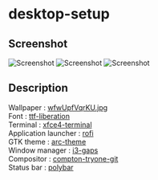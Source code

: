 # desktop-setup

## Screenshot
![Screenshot](screenshot/2020-07-02-135501_1920x1080_scrot.png)
![Screenshot](screenshot/2020-07-02-135346_1920x1080_scrot.png)
![Screenshot](screenshot/2020-07-06-154157_1920x1080_scrot.png)

## Description
Wallpaper : [wfwUpfVqrKU.jpg](https://unsplash.com/photos/wfwUpfVqrKU)  
Font : [ttf-liberation](https://www.archlinux.org/packages/community/any/ttf-liberation)   
Terminal : [xfce4-terminal](https://www.archlinux.org/packages/extra/x86_64/xfce4-terminal)  
Application launcher : [rofi](https://www.archlinux.org/packages/community/x86_64/rofi)  
GTK theme : [arc-theme](https://github.com/jnsh/arc-theme)  
Window manager : [i3-gaps  ](https://www.archlinux.org/packages/community/x86_64/i3-gaps)   
Compositor : [compton-tryone-git](https://aur.archlinux.org/packages/compton-tryone-git)  
Status bar : [polybar](https://aur.archlinux.org/packages/polybar)  